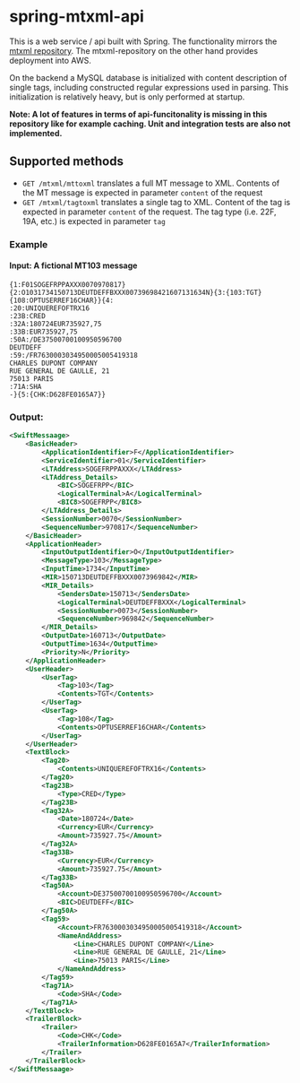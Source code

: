 # spring-mtxml-api
This is a web service / api built with Spring. The functionality mirrors the [mtxml repository](https://github.com/pederhaag/mtxml). The mtxml-repository on the other hand provides deployment into AWS.

On the backend a MySQL database is initialized with content description of single tags, including constructed regular expressions used in parsing. This initialization is relatively heavy, but is only performed at startup.

**Note: A lot of features in terms of api-funcitonality is missing in this repository like for example caching. Unit and integration tests are also not implemented.**

## Supported methods
* ```GET /mtxml/mttoxml``` translates a full MT message to XML. Contents of the MT message is expected in parameter `content` of the request
* ```GET /mtxml/tagtoxml``` translates a single tag to XML. Content of the tag is expected in parameter `content` of the request. The tag type (i.e. 22F, 19A, etc.) is expected in parameter `tag`


### Example
#### Input: A fictional MT103 message
```
{1:F01SOGEFRPPAXXX0070970817}{2:O1031734150713DEUTDEFFBXXX00739698421607131634N}{3:{103:TGT}{108:OPTUSERREF16CHAR}}{4:
:20:UNIQUEREFOFTRX16
:23B:CRED
:32A:180724EUR735927,75
:33B:EUR735927,75
:50A:/DE37500700100950596700
DEUTDEFF
:59:/FR7630003034950005005419318
CHARLES DUPONT COMPANY
RUE GENERAL DE GAULLE, 21
75013 PARIS
:71A:SHA
-}{5:{CHK:D628FE0165A7}}
```
### Output:
```xml
<SwiftMessaage>
    <BasicHeader>
        <ApplicationIdentifier>F</ApplicationIdentifier>
        <ServiceIdentifier>01</ServiceIdentifier>
        <LTAddress>SOGEFRPPAXXX</LTAddress>
        <LTAddress_Details>
            <BIC>SOGEFRPP</BIC>
            <LogicalTerminal>A</LogicalTerminal>
            <BIC8>SOGEFRPP</BIC8>
        </LTAddress_Details>
        <SessionNumber>0070</SessionNumber>
        <SequenceNumber>970817</SequenceNumber>
    </BasicHeader>
    <ApplicationHeader>
        <InputOutputIdentifier>O</InputOutputIdentifier>
        <MessageType>103</MessageType>
        <InputTime>1734</InputTime>
        <MIR>150713DEUTDEFFBXXX0073969842</MIR>
        <MIR_Details>
            <SendersDate>150713</SendersDate>
            <LogicalTerminal>DEUTDEFFBXXX</LogicalTerminal>
            <SessionNumber>0073</SessionNumber>
            <SequenceNumber>969842</SequenceNumber>
        </MIR_Details>
        <OutputDate>160713</OutputDate>
        <OutputTime>1634</OutputTime>
        <Priority>N</Priority>
    </ApplicationHeader>
    <UserHeader>
        <UserTag>
            <Tag>103</Tag>
            <Contents>TGT</Contents>
        </UserTag>
        <UserTag>
            <Tag>108</Tag>
            <Contents>OPTUSERREF16CHAR</Contents>
        </UserTag>
    </UserHeader>
    <TextBlock>
        <Tag20>
            <Contents>UNIQUEREFOFTRX16</Contents>
        </Tag20>
        <Tag23B>
            <Type>CRED</Type>
        </Tag23B>
        <Tag32A>
            <Date>180724</Date>
            <Currency>EUR</Currency>
            <Amount>735927.75</Amount>
        </Tag32A>
        <Tag33B>
            <Currency>EUR</Currency>
            <Amount>735927.75</Amount>
        </Tag33B>
        <Tag50A>
            <Account>DE37500700100950596700</Account>
            <BIC>DEUTDEFF</BIC>
        </Tag50A>
        <Tag59>
            <Account>FR7630003034950005005419318</Account>
            <NameAndAddress>
                <Line>CHARLES DUPONT COMPANY</Line>
                <Line>RUE GENERAL DE GAULLE, 21</Line>
                <Line>75013 PARIS</Line>
            </NameAndAddress>
        </Tag59>
        <Tag71A>
            <Code>SHA</Code>
        </Tag71A>
    </TextBlock>
    <TrailerBlock>
        <Trailer>
            <Code>CHK</Code>
            <TrailerInformation>D628FE0165A7</TrailerInformation>
        </Trailer>
    </TrailerBlock>
</SwiftMessaage>
```
